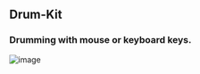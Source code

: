 ## Drum-Kit

### Drumming with mouse or keyboard keys.

![image](https://user-images.githubusercontent.com/81562942/181103620-d1a7583e-a0ee-42b8-8d9f-0b288cf88e69.png)
